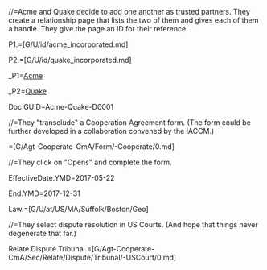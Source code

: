 //=Acme and Quake decide to add one another as trusted partners.  They create a relationship page that lists the two of them and gives each of them a handle.  They give the page an ID for their reference.

P1.=[G/U/id/acme_incorporated.md]

P2.=[G/U/id/quake_incorporated.md]

_P1=<a href="#Def.P1.Sec" class="definedterm">Acme</a>

_P2=<a href="#Def.P2.Sec" class="definedterm">Quake</a>

Doc.GUID=Acme-Quake-D0001

//=They "transclude" a Cooperation Agreement form.  (The form could be further developed in a collaboration convened by the IACCM.)

=[G/Agt-Cooperate-CmA/Form/-Cooperate/0.md]  

//=They click on "Opens" and complete the form.

EffectiveDate.YMD=2017-05-22

End.YMD=2017-12-31

Law.=[G/U/at/US/MA/Suffolk/Boston/Geo]

//=They select dispute resolution in US Courts.  (And hope that things never degenerate that far.)

Relate.Dispute.Tribunal.=[G/Agt-Cooperate-CmA/Sec/Relate/Dispute/Tribunal/-USCourt/0.md]